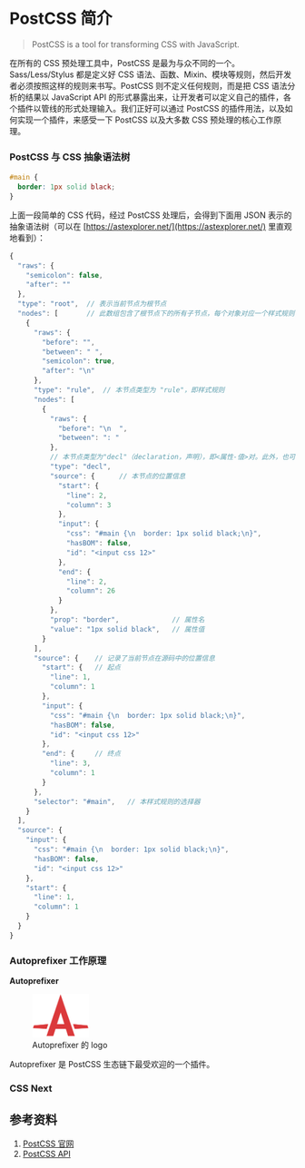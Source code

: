 # PostCSS 简介

> PostCSS is a tool for transforming CSS with JavaScript.

在所有的 CSS 预处理工具中，PostCSS 是最为与众不同的一个。Sass/Less/Stylus 都是定义好 CSS 语法、函数、Mixin、模块等规则，然后开发者必须按照这样的规则来书写。PostCSS 则不定义任何规则，而是把 CSS 语法分析的结果以 JavaScript API 的形式暴露出来，让开发者可以定义自己的插件，各个插件以管线的形式处理输入。我们正好可以通过 PostCSS 的插件用法，以及如何实现一个插件，来感受一下 PostCSS 以及大多数 CSS 预处理的核心工作原理。

### PostCSS 与 CSS 抽象语法树

```css
#main {
  border: 1px solid black;
}
```

上面一段简单的 CSS 代码，经过 PostCSS 处理后，会得到下面用 JSON 表示的抽象语法树（可以在 [https://astexplorer.net/](https://astexplorer.net/) 里直观地看到）：

```javascript
{
  "raws": {
    "semicolon": false,
    "after": ""
  },
  "type": "root",  // 表示当前节点为根节点
  "nodes": [       // 此数组包含了根节点下的所有子节点，每个对象对应一个样式规则
    {
      "raws": {
        "before": "",
        "between": " ",
        "semicolon": true,
        "after": "\n"
      },
      "type": "rule",  // 本节点类型为 "rule"，即样式规则
      "nodes": [
        {
          "raws": {
            "before": "\n  ",
            "between": ": "
          },
          // 本节点类型为"decl"（declaration，声明），即<属性-值>对。此外，也可以是 "rule"，这样就意味着 css 源码是可以层级嵌套的
          "type": "decl",
          "source": {      // 本节点的位置信息
            "start": {
              "line": 2,
              "column": 3
            },
            "input": {
              "css": "#main {\n  border: 1px solid black;\n}",
              "hasBOM": false,
              "id": "<input css 12>"
            },
            "end": {
              "line": 2,
              "column": 26
            }
          },
          "prop": "border",             // 属性名
          "value": "1px solid black",   // 属性值
        }
      ],
      "source": {    // 记录了当前节点在源码中的位置信息
        "start": {   // 起点
          "line": 1,
          "column": 1
        },
        "input": {
          "css": "#main {\n  border: 1px solid black;\n}",
          "hasBOM": false,
          "id": "<input css 12>"
        },
        "end": {     // 终点
          "line": 3,
          "column": 1
        }
      },
      "selector": "#main",   // 本样式规则的选择器
    }
  ],
  "source": {
    "input": {
      "css": "#main {\n  border: 1px solid black;\n}",
      "hasBOM": false,
      "id": "<input css 12>"
    },
    "start": {
      "line": 1,
      "column": 1
    }
  }
}
```


### Autoprefixer 工作原理


**Autoprefixer**

<figure>
<img src="./images/autoprefixer-logo.png" style="width: 100px;">
<figcaption>Autoprefixer 的 logo</figcaption>
</figure>

Autoprefixer 是 PostCSS 生态链下最受欢迎的一个插件。

### CSS Next


## 参考资料

1. [PostCSS 官网](https://postcss.org/)
2. [PostCSS API](http://api.postcss.org/)

